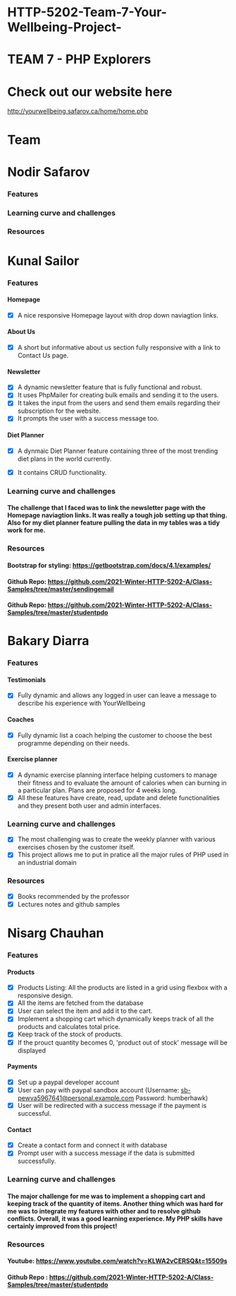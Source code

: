 # HTTP-5202-Team-7-Your-Wellbeing-Project-

# TEAM 7 - PHP Explorers

# Check out our website here
http://yourwellbeing.safarov.ca/home/home.php

# Team
# Nodir Safarov
### Features

### Learning curve and challenges
### Resources

# Kunal Sailor
### Features
#### Homepage
- [x] A nice responsive Homepage layout with drop down naviagtion links.
#### About Us
- [x] A short but informative about us section fully responsive with a link to Contact Us page.
#### Newsletter
- [x] A dynamic newsletter feature that is fully functional and robust.
- [x] It uses PhpMailer for creating bulk emails and sending it to the users.
- [x] It takes the input from the users and send them emails regarding their subscription for the website.
- [x] It prompts the user with a success message too.
#### Diet Planner
-[x] A dynmaic Diet Planner feature containing three of the most trending diet plans in the world currently.
-[x] It contains CRUD functionality.


### Learning curve and challenges
#### The challenge that I faced was to link the newsletter page with the Homepage naviagtion links. It was really a tough job setting up that thing. Also for my diet planner feature pulling the data in my tables was a tidy work for me. 

### Resources
#### Bootstrap for styling: https://getbootstrap.com/docs/4.1/examples/
#### Github Repo: https://github.com/2021-Winter-HTTP-5202-A/Class-Samples/tree/master/sendingemail
#### Github Repo: https://github.com/2021-Winter-HTTP-5202-A/Class-Samples/tree/master/studentpdo

# Bakary Diarra 
### Features
  #### Testimonials
   - [x] Fully dynamic  and allows any logged in user can leave a message to describe his experience with YourWellbeing
  #### Coaches 
   - [x] Fully dynamic list a coach helping the customer to choose the best programme depending on their needs.
  #### Exercise planner
   - [x] A dynamic exercise planning interface helping customers to manage their fitness and to evaluate the amount of calories when can burning in a particular plan. Plans are proposed for 4 weeks long.
   - [x] All these features have create, read, update and delete functionalities and they present both user and admin interfaces.
   
### Learning curve and challenges
   - [x] The most challenging was to create the weekly planner with various exercises chosen by the customer itself.
   - [x] This project allows me to put in pratice all the major rules of PHP used in an industrial domain
### Resources
   - [x] Books recommended by the professor
   - [x] Lectures notes and github samples

# Nisarg Chauhan
### Features
#### Products
- [x] Products Listing: All the products are listed in a grid using flexbox with a responsive design. 
- [x] All the items are fetched from the database 
- [x] User can select the item and add it to the cart.
- [x] Implement a shopping cart which dynamically keeps track of all the products and calculates total price.
- [x] Keep track of the stock of products.  
- [x] If the prouct quantity becomes 0, 'product out of stock' message will be displayed    
#### Payments
- [x] Set up a paypal developer account
- [x] User can pay with paypal sandbox account  (Username: sb-pewva5967641@personal.example.com     Password: humberhawk)
- [x] User will be redirected with a success message if the payment is successful.
#### Contact
- [x] Create a contact form and connect it with database
- [x] Prompt user with a success message if the data is submitted successfully. 

### Learning curve and challenges
#### The major challenge for me was to implement a shopping cart and keeping track of the quantity of items. Another thing which was hard for me was to integrate my features with other and to resolve github conflicts. Overall, it was a good learning experience. My PHP skills have certainly improved from this project! 

### Resources
#### Youtube: https://www.youtube.com/watch?v=KLWA2vCERSQ&t=15509s
#### Github Repo : https://github.com/2021-Winter-HTTP-5202-A/Class-Samples/tree/master/studentpdo





